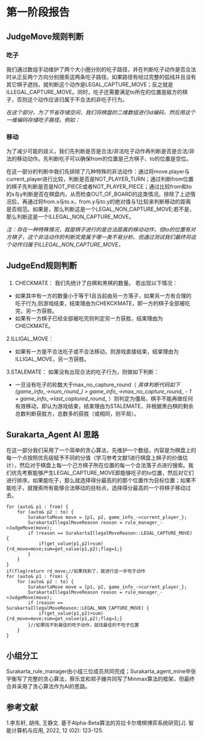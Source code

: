 # 第一阶段报告

## JudgeMove规则判断

### 吃子

我们通过数组手动维护了两个大小圈分别的吃子路径，并在判断吃子动作是否合法时从正反两个方向分别搜索这两条吃子路径。如果路径有经过完整的弧线并且没有其它棋子遮挡，就判断这个动作是LEGAL_CAPTURE_MOVE；反之就是ILLEGAL_CAPTURE_MOVE。同时，吃子还需要满足to所在的位置是敌方的棋子，否则这个动作应该归属于不合法的非吃子行为。

*在这个部分，为了节省存储空间，我们将棋盘的二维数组进行id编码，然后用这个一维编码存储吃子路径。例如：*

### 移动

为了减少可能的歧义，我们先判断是否是合法/非法吃子动作再判断是否是合法/非法的移动动作。先判断吃子可以确保from的位置是己方棋子、to的位置是空位。

在这一部分的判断中我们先排除了几种特殊的非法动作：通过将move.player与current_player进行比较，判断是否是NOT_PLAYER_TURN；通过判断from位置的棋子先判断是否是NOT_PIECE或者NOT_PLAYER_PIECE；通过比较from和to的x与y判断是否在棋盘内，从而检查OUT_OF_BOARD的这类情况。排除了上述情况后，再通过将from.x与to.x，from.y与to.y的绝对值与1比较来判断移动的距离是否规范。如果是，那么判断这是一个LEGAL_NON_CAPTURE_MOVE;若不是，那么判断这是一个ILLEGAL_NON_CAPTURE_MOVE。

*注：存在一种特殊情况，就是棋子进行的是合法距离的移动动作，但to的位置有对方棋子，这个非法动作的判断究竟属于哪一类不易分析。但通过测试我们最终将这个动作归属于ILLEGAL_NON_CAPTURE_MOVE。*

## JudgeEnd规则判断
###
1. CHECKMATE：
我们先统计了白棋和黑棋的数量。 
若出现以下情况：
- 如果其中有一方的数量小于等于1且当前由另一方落子，如果另一方有合理的吃子行为,则游戏结束，结束理由为CHEKCKMATE，即一方的棋子全部被吃完，另一方获胜。
- 如果有一方棋子已经全部被吃完则判定另一方获胜，结束理由为CHECKMATE。
  
2.ILLIGAL_MOVE：
- 如果有一方是不合法吃子或不合法移动，则游戏直接结束，结束理由为ILLIGAL_MOVE，另一方获胜。
  
3.STALEMATE：
如果没有出现合法的吃子行为，则做如下判断：
- 一旦没有吃子的轮数大于max_no_capture_round（ *具体判断代码如下(game_info_->num_round_) > game_info_->max_no_capture_round_ - 1 + game_info_->last_captured_round_* ）则判定为僵局，棋手不能再做任何有效移动，即认为游戏结束，结束理由为STALEMATE，并根据黑白棋的剩余总数判断获胜方，总数多的获胜（或相同，则平局）。

## Surakarta_Agent AI 思路
在这一部分我们采用了一个简单的贪心算法，先维护一个数组，内容是为棋盘上的每一个点按照优先级赋予不同的分值（学习参考文献1进行棋盘上棋子的价值估计），然后对于棋盘上每一个己方棋子所在位置的每一个合法落子点进行搜索。我们优先考察能够产生LEGAL_CAPTURE_MOVE即能够吃子的to位置，然后对它们进行排序。如果能吃子，那么就选择得分最高的的那个位置作为目标位置；如果不能吃子，就搜索所有能够合法移动的目标点，选择得分最高的一个将棋子移动过去。

    for (auto& p1 : from) {
        for (auto& p2 : to) {
            SurakartaMove move = {p1, p2, game_info_->current_player_};
            SurakartaIllegalMoveReason reason = rule_manager_->JudgeMove(move);
            if (reason == SurakartaIllegalMoveReason::LEGAL_CAPTURE_MOVE) {
                if(get_value(p1,p2)>sum)  {rd_move=move;sum=get_value(p1,p2);flag=1;}
            } 
        }
    }
    if(flag)return rd_move;//如果找到了，就进行这一步吃子动作
    for (auto& p1 : from) {
        for (auto& p2 : to) {
            SurakartaMove move = {p1, p2, game_info_->current_player_};
            SurakartaIllegalMoveReason reason = rule_manager_->JudgeMove(move);
            if (reason == SurakartaIllegalMoveReason::LEGAL_NON_CAPTURE_MOVE) {
                if(get_value(p1,p2)>sum){rd_move=move;sum=get_value(p1,p2);flag=1;}
            }//如果找不到最佳的吃子动作，就找最佳的不吃子位置 
        }
    }

## 小组分工
Surakarta_rule_manager由小组三位成员共同完成；Surakarta_agent_mine中张宇衡写了完整的贪心算法，蔡乐宜和郑子姗共同写了Minmax算法的框架，但最终合并采用了贪心算法作为Ai的思路。

## 参考文献
1.李东轩, 胡伟, 王静文. 基于Alpha-Beta算法的苏拉卡尔塔棋博弈系统研究[J]. 智能计算机与应用, 2022, 12 (02): 123-125.
